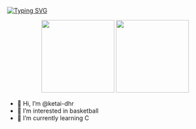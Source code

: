 
[![Typing SVG](https://readme-typing-svg.herokuapp.com?size=26&color=F7193E&background=FF85C600&center=%E7%9C%9F&vCenter=%E7%9C%9F&lines=welcome+to+my+space)](https://git.io/typing-svg)

<div align="center">
<span>  </span>
<img height="170px" src="https://github-readme-stats.vercel.app/api?username=ketai-dhr" /><span>  </span><img height="170px" src="https://github-readme-stats.vercel.app/api/top-langs/?username=ketai-dhr&layout=compact&langs_count=8" />
<span>  </span>
</div>


- 👋 Hi, I’m @ketai-dhr
- 👀 I’m interested in basketball
- 🌱 I’m currently learning C

<!---
ketai-dhr/ketai-dhr is a ✨ special ✨ repository because its `README.md` (this file) appears on your GitHub profile.
You can click the Preview link to take a look at your changes.
--->
